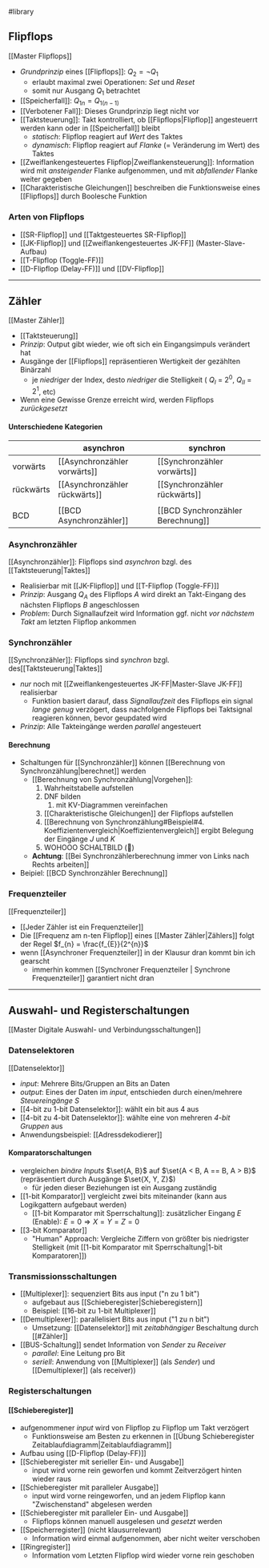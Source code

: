 #library 
## Flipflops
[[Master Flipflops]]
- _Grundprinzip_ eines [[Flipflops]]: $Q_{2} = \lnot Q_{1}$
	- erlaubt maximal zwei Operationen: _Set_ und _Reset_
	- somit nur Ausgang $Q_{1}$ betrachtet
- [[Speicherfall]]: $Q_{1n} = Q_{1(n - 1)}$ 
- [[Verbotener Fall]]: Dieses Grundprinzip liegt nicht vor
- [[Taktsteuerung]]: Takt kontrolliert, ob [[Flipflops|Flipflop]] angesteuerrt werden kann oder in [[Speicherfall]] bleibt
	- _statisch_: Flipflop reagiert auf _Wert_ des Taktes
	- _dynamisch_: Flipflop reagiert auf _Flanke_ (= Veränderung im Wert) des Taktes
- [[Zweiflankengesteuertes Flipflop|Zweiflankensteuerung]]: Information wird mit _ansteigender_ Flanke aufgenommen, und mit _abfallender_ Flanke weiter gegeben
- [[Charakteristische Gleichungen]] beschreiben die Funktionsweise eines [[Flipflops]] durch Boolesche Funktion

### Arten von Flipflops
- [[SR-Flipflop]] und [[Taktgesteuertes SR-Flipflop]]
- [[JK-Flipflop]] und [[Zweiflankengesteuertes JK-FF]] (Master-Slave-Aufbau)
- [[T-Flipflop (Toggle-FF)]]
- [[D-Flipflop (Delay-FF)]] und [[DV-Flipflop]]

---
## Zähler
[[Master Zähler]]
- [[Taktsteuerung]]
- _Prinzip_: Output gibt wieder, wie oft sich ein Eingangsimpuls verändert hat
- Ausgänge der [[Flipflops]] repräsentieren Wertigkeit der gezählten Binärzahl
	- je _niedriger_ der Index, desto _niedriger_ die Stelligkeit 
		( $Q_{I}$ = $2^{0}$, $Q_{II}$ = $2^{1}$, etc)
- Wenn eine Gewisse Grenze erreicht wird, werden Flipflops _zurückgesetzt_ 
#### Unterschiedene Kategorien
|  | asynchron | synchron |
| ---- | ---- | ---- |
| vorwärts | [[Asynchronzähler vorwärts]] | [[Synchronzähler vorwärts]] |
| rückwärts | [[Asynchronzähler rückwärts]] | [[Synchronzähler rückwärts]] |
|  |  |  |
| BCD | [[BCD Asynchronzähler]] | [[BCD Synchronzähler Berechnung]] |
### Asynchronzähler
[[Asynchronzähler]]: Flipflops sind _asynchron_ bzgl. des [[Taktsteuerung|Taktes]]
- Realisierbar mit [[JK-Flipflop]] und [[T-Flipflop (Toggle-FF)]]
- _Prinzip_: Ausgang $Q_A$ des Flipflops $A$ wird direkt an Takt-Eingang des nächsten Flipflops $B$ angeschlossen
- _Problem_: Durch Signallaufzeit wird Information ggf. nicht _vor nächstem Takt_ am letzten Flipflop ankommen

### Synchronzähler
[[Synchronzähler]]: Flipflops sind _synchron_ bzgl. des[[Taktsteuerung|Taktes]]
- _nur_ noch mit [[Zweiflankengesteuertes JK-FF|Master-Slave JK-FF]] realisierbar
	- Funktion basiert darauf, dass _Signallaufzeit_ des Flipflops ein signal _lange genug_ verzögert, dass nachfolgende Flipflops bei Taktsignal reagieren können, bevor geupdated wird
- _Prinzip_: Alle Takteingänge werden _parallel_ angesteuert
#### Berechnung
- Schaltungen für [[Synchronzähler]] können [[Berechnung von Synchronzählung|berechnet]] werden
	- [[Berechnung von Synchronzählung|Vorgehen]]:
		1. Wahrheitstabelle aufstellen
		2. DNF bilden
			1. mit KV-Diagrammen vereinfachen
		3. [[Charakteristische Gleichungen]] der Flipflops aufstellen
		4. [[Berechnung von Synchronzählung#Beispiel#4. Koeffizientenvergleich|Koeffizientenvergleich]] ergibt Belegung der Eingänge $J$ und $K$
		5. WOHOOO SCHALTBILD (🤮)
	- **Achtung**: [[Bei Synchronzählerberechnung immer von Links nach Rechts arbeiten]]
- Beipiel: [[BCD Synchronzähler Berechnung]]
### Frequenzteiler
[[Frequenzteiler]]
- [[Jeder Zähler ist ein Frequenzteiler]]
- Die [[Frequenz am n-ten Flipflop]] eines [[Master Zähler|Zählers]] folgt der Regel $f_{n} = \frac{f_{E}}{2^{n}}$
- wenn [[Asynchroner Frequenzteiler]] in der Klausur dran kommt bin ich gearscht
	- immerhin kommen [[Synchroner Frequenzteiler | Synchrone Frequenzteiler]] garantiert nicht dran

---
## Auswahl- und Registerschaltungen
[[Master Digitale Auswahl- und Verbindungsschaltungen]]
### Datenselektoren
[[Datenselektor]]
- _input_: Mehrere Bits/Gruppen an Bits an Daten
- _output_: Eines der Daten im _input_, entschieden durch einen/mehrere _Steuereingänge_ $S$
- [[4-bit zu 1-bit Datenselektor]]: wählt ein bit aus 4 aus
- [[4-bit zu 4-bit Datenselektor]]: wählte eine von mehreren _4-bit Gruppen_ aus
- Anwendungsbeispiel: [[Adressdekodierer]]
#### Komparatorschaltungen
- vergleichen _binäre Inputs_ $\set{A, B}$ auf $\set{A < B, A == B, A > B}$ (repräsentiert durch Ausgänge $\set{X, Y, Z}$)
	- für jeden dieser Beziehungen ist ein Ausgang zuständig
- [[1-bit Komparator]] vergleicht zwei bits miteinander (kann aus Logikgattern aufgebaut werden)
	- [[1-bit Komparator mit Sperrschaltung]]: zusätzlicher Eingang $E$ (Enable): $E = 0 \Rightarrow X = Y = Z = 0$ 
- [[3-bit Komparator]]
	- "Human" Approach: Vergleiche Ziffern von größter bis niedrigster Stelligkeit (mit [[1-bit Komparator mit Sperrschaltung|1-bit Komparatoren]])

### Transmissionsschaltungen
- [[Multiplexer]]: sequenziert Bits aus input ("n zu 1 bit")
	- aufgebaut aus [[Schieberegister|Schieberegistern]] 
	- Beispiel: [[16-bit zu 1-bit Multiplexer]]
- [[Demultiplexer]]: parallelisiert Bits aus input ("1 zu n bit")
	- Umsetzung: [[Datenselektor]] mit _zeitabhängiger_ Beschaltung durch [[#Zähler]]
- [[BUS-Schaltung]] sendet Information von _Sender_ zu _Receiver_
	- _parallel_: Eine Leitung pro Bit
	- _seriell_: Anwendung von [[Multiplexer]] (als _Sender_) und [[Demultiplexer]] (als receiver))

### Registerschaltungen
#### [[Schieberegister]]
- aufgenommener _input_ wird von Flipflop zu Flipflop um Takt verzögert
	- Funktionsweise am Besten zu erkennen in [[Übung Schieberegister Zeitablaufdiagramm|Zeitablaufdiagramm]] 
- Aufbau using [[D-Flipflop (Delay-FF)]]
- [[Schieberegister mit serieller Ein- und Ausgabe]]
	- input wird vorne rein geworfen und kommt Zeitverzögert hinten wieder raus
- [[Schieberegister mit paralleler Ausgabe]]
	- input wird vorne reingeworfen, und an jedem Flipflop kann "Zwischenstand" abgelesen werden
- [[Schieberegister mit paralleler Ein- und Ausgabe]]
	- Flipflops können manuell ausgelesen und _gesetzt_ werden
- [[Speicherregister]] (nicht klausurrelevant)
	- Information wird einmal aufgenommen, aber nicht weiter verschoben
- [[Ringregister]]
	- Information vom Letzten Flipflop wird wieder vorne rein geschoben
